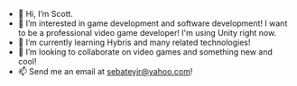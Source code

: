 - 👋 Hi, I’m Scott.
- 👀 I’m interested in game development and software development! I want to be a professional video game developer! I'm using Unity right now.
- 🌱 I’m currently learning Hybris and many related technologies!
- 💞️ I’m looking to collaborate on video games and something new and cool!
- 📫 Send me an email at sebateyjr@yahoo.com!

